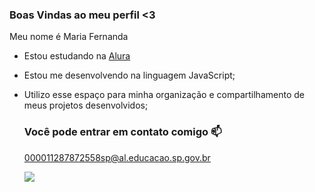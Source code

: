 ### Boas Vindas ao meu perfil <3

Meu nome é Maria Fernanda 

- Estou estudando na [Alura](https://www.alura.com.br)
- Estou me desenvolvendo na linguagem JavaScript; 
- Utilizo esse espaço para minha organização e compartilhamento de meus projetos desenvolvidos;

  ### Você pode entrar em contato comigo 📫

  000011287872558sp@al.educacao.sp.gov.br

  ![](https://media.tenor.com/fi4l9duOvhQAAAAM/deku-midoriya.gif)

